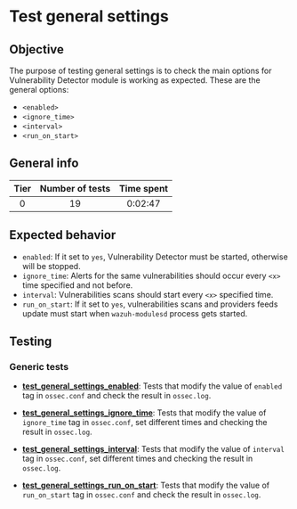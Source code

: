 # Test general settings

## Objective

The purpose of testing general settings is to check the main options for Vulnerability Detector module is working as expected. These are the general options:

- `<enabled>`
- `<ignore_time>`
- `<interval>`
- `<run_on_start>`

## General info

|Tier | Number of tests | Time spent |
|:--:|:--:|:--:|
| 0 | 19 | 0:02:47  |

## Expected behavior

- `enabled`: If it set to `yes`, Vulnerability Detector must be started, otherwise will be stopped.
- `ignore_time`: Alerts for the same vulnerabilities should occur every `<x>` time specified and not before.
- `interval`: Vulnerabilities scans should start every `<x>` specified time.
- `run_on_start`: If it set to `yes`, vulnerabilities scans and providers feeds update must start when `wazuh-modulesd` process gets started.

## Testing

### Generic tests

- **[test_general_settings_enabled](../doc/test_general_settings/test_general_settings_enabled.md)**: Tests that modify the value of `enabled` tag in `ossec.conf` and check the result in `ossec.log`.

- **[test_general_settings_ignore_time](../doc/test_general_settings/test_general_settings_ignore_time.md)**: Tests that modify the value of `ignore_time` tag in `ossec.conf`, set different times and checking the result in `ossec.log`.

- **[test_general_settings_interval](../doc/test_general_settings/test_general_settings_interval.md)**: Tests that modify the value of `interval` tag in `ossec.conf`, set different times and checking the result in `ossec.log`.

- **[test_general_settings_run_on_start](../doc/test_general_settings/test_general_settings_run_on_start.md)**: Tests
that modify the value of `run_on_start` tag in `ossec.conf` and check the result in `ossec.log`.
